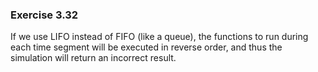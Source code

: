 ### Exercise 3.32
If we use LIFO instead of FIFO (like a queue), the functions to run during each time segment will be executed in reverse order, and thus the simulation will return an incorrect result.
